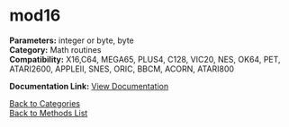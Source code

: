 # mod16

**Parameters:** integer or byte, byte  
**Category:** Math routines  
**Compatibility:** X16,C64, MEGA65, PLUS4, C128, VIC20, NES, OK64, PET, ATARI2600, APPLEII, SNES, ORIC, BBCM, ACORN, ATARI800  

**Documentation Link:** [View Documentation](https://github.com/leuat/TRSE/raw/master/resources/text/help/m/mod16.rtf)

[Back to Categories](../categories/math_routines.md)  
[Back to Methods List](../../SUMMARY.md)
